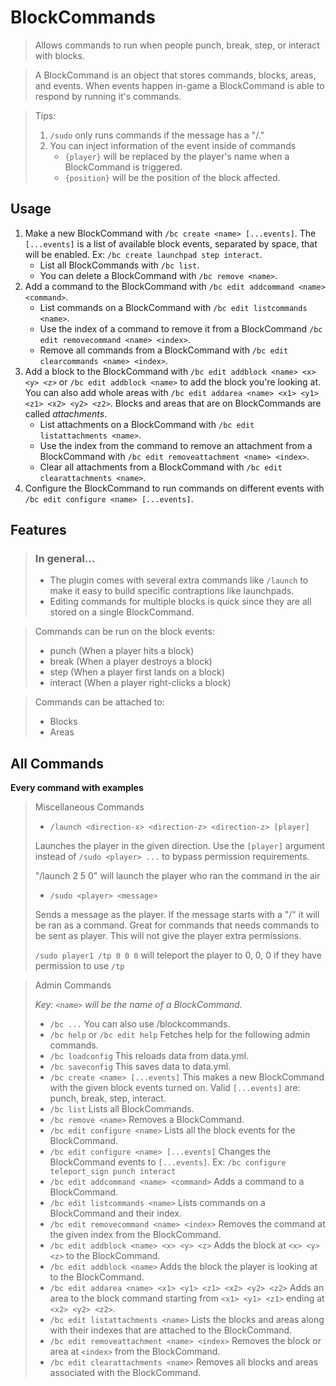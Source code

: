 # BlockCommands

> Allows commands to run when people punch, break, step, or interact with blocks.

> A BlockCommand is an object that stores commands, blocks, areas, and events. When events happen in-game a BlockCommand is able to respond by running it's commands.

> Tips:
>
> 1. `/sudo` only runs commands if the message has a "/."
> 2. You can inject information of the event inside of commands
>     - `{player}` will be replaced by the player's name when a BlockCommand is triggered.
>     - `{position}` will be the position of the block affected.

## Usage

1. Make a new BlockCommand with `/bc create <name> [...events]`. The `[...events]` is a list of available block events, separated by space, that will be enabled. Ex: `/bc create launchpad step interact`.
    - List all BlockCommands with `/bc list`.
    - You can delete a BlockCommand with `/bc remove <name>`.
2. Add a command to the BlockCommand with `/bc edit addcommand <name> <command>`.
    - List commands on a BlockCommand with `/bc edit listcommands <name>`.
    - Use the index of a command to remove it from a BlockCommand `/bc edit removecommand <name> <index>`.
    - Remove all commands from a BlockCommand with `/bc edit clearcommands <name> <index>`.
3. Add a block to the BlockCommand with `/bc edit addblock <name> <x> <y> <z>` or `/bc edit addblock <name>` to add the block you're looking at. You can also add whole areas with `/bc edit addarea <name> <x1> <y1> <z1> <x2> <y2> <z2>`. Blocks and areas that are on BlockCommands are called _attachments_.
    - List attachments on a BlockCommand with `/bc edit listattachments <name>`.
    - Use the index from the command to remove an attachment from a BlockCommand with `/bc edit removeattachment <name> <index>`.
    - Clear all attachments from a BlockCommand with `/bc edit clearattachments <name>`.
4. Configure the BlockCommand to run commands on different events with `/bc edit configure <name> [...events]`.

## Features

> ### In general...
>
> -   The plugin comes with several extra commands like `/launch` to make it easy to build specific contraptions like launchpads.
> -   Editing commands for multiple blocks is quick since they are all stored on a single BlockCommand.

> Commands can be run on the block events:
>
> -   punch (When a player hits a block)
> -   break (When a player destroys a block)
> -   step (When a player first lands on a block)
> -   interact (When a player right-clicks a block)

> Commands can be attached to:
>
> -   Blocks
> -   Areas

## All Commands

**Every command with examples**

> Miscellaneous Commands
>
> -   `/launch <direction-x> <direction-z> <direction-z> [player]`
>
> Launches the player in the given direction. Use the `[player]` argument instead of `/sudo <player> ...` to bypass permission requirements.
>
> "/launch 2 5 0" will launch the player who ran the command in the air
>
> -   `/sudo <player> <message>`
>
> Sends a message as the player. If the message starts with a "/" it will be ran as a command. Great for commands that needs commands to be sent as player. This will not give the player extra permissions.
>
> `/sudo player1 /tp 0 0 0` will teleport the player to 0, 0, 0 if they have permission to use `/tp`

> Admin Commands
>
> _Key: `<name>` will be the name of a BlockCommand._
>
> -   `/bc ...`
>     You can also use /blockcommands.
> -   `/bc help` or `/bc edit help`
>     Fetches help for the following admin commands.
> -   `/bc loadconfig`
>     This reloads data from data.yml.
> -   `/bc saveconfig`
>     This saves data to data.yml.
> -   `/bc create <name> [...events]`
>     This makes a new BlockCommand with the given block events turned on. Valid `[...events]` are: punch, break, step, interact.
> -   `/bc list`
>     Lists all BlockCommands.
> -   `/bc remove <name>`
>     Removes a BlockCommand.
> -   `/bc edit configure <name>`
>     Lists all the block events for the BlockCommand.
> -   `/bc edit configure <name> [...events]`
>     Changes the BlockCommand events to `[...events]`. Ex: `/bc configure teleport_sign punch interact`
> -   `/bc edit addcommand <name> <command>`
>     Adds a command to a BlockCommand.
> -   `/bc edit listcommands <name>`
>     Lists commands on a BlockCommand and their index.
> -   `/bc edit removecommand <name> <index>`
>     Removes the command at the given index from the BlockCommand.
> -   `/bc edit addblock <name> <x> <y> <z>`
>     Adds the block at `<x> <y> <z>` to the BlockCommand.
> -   `/bc edit addblock <name>`
>     Adds the block the player is looking at to the BlockCommand.
> -   `/bc edit addarea <name> <x1> <y1> <z1> <x2> <y2> <z2>`
>     Adds an area to the block command starting from `<x1> <y1> <z1>` ending at `<x2> <y2> <z2>`.
> -   `/bc edit listattachments <name>`
>     Lists the blocks and areas along with their indexes that are attached to the BlockCommand.
> -   `/bc edit removeattachment <name> <index>`
>     Removes the block or area at `<index>` from the BlockCommand.
> -   `/bc edit clearattachments <name>`
>     Removes all blocks and areas associated with the BlockCommand.
